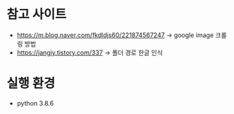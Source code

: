 # 참고 사이트
 - https://m.blog.naver.com/fkdldjs60/221874567247
	-> google image 크롤링 방법
 - https://jangjy.tistory.com/337
	-> 폴더 경로 한글 인식

# 실행 환경
 - python 3.8.6